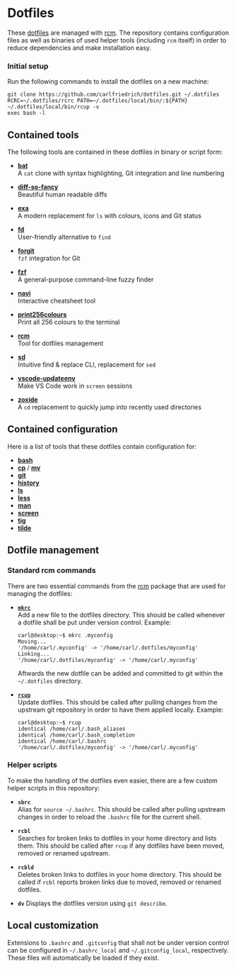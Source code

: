 # Dotfiles

These [dotfiles][1] are managed with [rcm][2]. The repository contains
configuration files as well as binaries of used helper tools (including `rcm`
itself) in order to reduce dependencies and make installation easy.

[1]: https://dotfiles.github.io/
[2]: https://github.com/thoughtbot/rcm


### Initial setup

Run the following commands to install the dotfiles on a new machine:

```shell
git clone https://github.com/carlfriedrich/dotfiles.git ~/.dotfiles
RCRC=~/.dotfiles/rcrc PATH=~/.dotfiles/local/bin/:${PATH} ~/.dotfiles/local/bin/rcup -v
exec bash -l
```

## Contained tools

The following tools are contained in these dotfiles in binary or script form:

- [**bat**](https://github.com/sharkdp/bat)  
  A `cat` clone with syntax highlighting, Git integration and line numbering

- [**diff-so-fancy**](https://github.com/so-fancy/diff-so-fancy)  
  Beautiful human readable diffs

- [**exa**](https://github.com/ogham/exa)  
  A modern replacement for `ls` with colours, icons and Git status

- [**fd**](https://github.com/sharkdp/fd)  
  User-friendly alternative to `find`

- [**forgit**](https://github.com/wfxr/forgit)  
  `fzf` integration for Git

- [**fzf**](https://github.com/junegunn/fzf)  
  A general-purpose command-line fuzzy finder

- [**navi**](https://github.com/denisidoro/navi)  
  Interactive cheatsheet tool

- [**print256colours**](https://gist.github.com/HaleTom/89ffe32783f89f403bba96bd7bcd1263)  
  Print all 256 colours to the terminal

- [**rcm**](https://github.com/thoughtbot/rcm)  
  Tool for dotfiles management

- [**sd**](https://github.com/chmln/sd)  
  Intuitive find & replace CLI, replacement for `sed`

- [**vscode-updateenv**](https://superuser.com/a/1613931/1036029)  
  Make VS Code work in `screen` sessions

- [**zoxide**](https://github.com/ajeetdsouza/zoxide)  
  A `cd` replacement to quickly jump into recently used directories


## Contained configuration

Here is a list of tools that these dotfiles contain configuration for:

- [**bash**](https://linux.die.net/man/1/bash)
- [**cp**](https://linux.die.net/man/1/cp) / [**mv**](https://linux.die.net/man/1/mv)
- [**git**](https://linux.die.net/man/1/git)
- [**history**](https://linux.die.net/man/1/history)
- [**ls**](https://linux.die.net/man/1/ls)
- [**less**](https://linux.die.net/man/1/less)
- [**man**](https://linux.die.net/man/1/man)
- [**screen**](https://linux.die.net/man/1/screen)
- [**tig**](https://github.com/jonas/tig)
- [**tilde**](https://github.com/gphalkes/tilde)


## Dotfile management

### Standard rcm commands

There are two essential commands from the [rcm][3] package that are used for
managing the dotfiles:

- [**`mkrc`**][4]  
  Add a new file to the dotfiles directory. This should be called whenever a
  dotfile shall be put under version control. Example:

  ```shell
  carl@desktop:~$ mkrc .myconfig
  Moving...
  '/home/carl/.myconfig' -> '/home/carl/.dotfiles/myconfig'
  Linking...
  '/home/carl/.dotfiles/myconfig' -> '/home/carl/.myconfig'
  ```

  Aftwards the new dotfile can be added and committed to git within the
  `~/.dotfiles` directory.

- [**`rcup`**][5]  
  Update dotfiles. This should be called after pulling changes from the upstream
  git repository in order to have them applied locally. Example:

  ```shell
  carl@desktop:~$ rcup
  identical /home/carl/.bash_aliases
  identical /home/carl/.bash_completion
  identical /home/carl/.bashrc
  '/home/carl/.dotfiles/myconfig' -> '/home/carl/.myconfig'
  ```

[3]: https://github.com/thoughtbot/rcm
[4]: http://thoughtbot.github.io/rcm/mkrc.1.html
[5]: http://thoughtbot.github.io/rcm/rcup.1.html


### Helper scripts

To make the handling of the dotfiles even easier, there are a few custom helper
scripts in this repository:

- **`sbrc`**  
  Alias for `source ~/.bashrc`. This should be called after pulling upstream
  changes in order to reload the `.bashrc` file for the current shell.

- **`rcbl`**  
  Searches for broken links to dotfiles in your home directory and lists them.
  This should be called after `rcup` if any dotfiles have been moved, removed
  or renamed upstream.

- **`rcbld`**  
  Deletes broken links to dotfiles in your home directory. This should be called
  if `rcbl` reports broken links due to moved, removed or renamed dotfiles.

- **`dv`**
  Displays the dotfiles version using `git describe`.


## Local customization

Extensions to `.bashrc` and `.gitconfig` that shall not be under version control
can be configured in `~/.bashrc_local` and `~/.gitconfig_local`, respectively.
These files will automatically be loaded if they exist.
